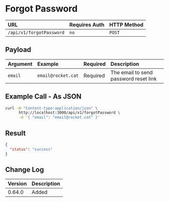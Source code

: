 # Forgot Password

| URL                      | Requires Auth | HTTP Method |
| :----------------------- | :------------ | :---------- |
| `/api/v1/forgotPassword` | `no`          | `POST`      |

## Payload

| Argument      | Example                         | Required | Description                           |
| :---------    | :------------------------------ | :------- | :------------------------------------ |
| `email`       | `email@rocket.cat`              | Required | The email to send password reset link |

## Example Call - As JSON

```bash
curl -H "Content-type:application/json" \
      http://localhost:3000/api/v1/forgotPassword \
      -d '{ "email": "email@rocket.cat" }'
```

## Result

```json
{
  "status": "success"
}
```

## Change Log

| Version | Description |
| :--- | :--- |
| 0.64.0 | Added |

